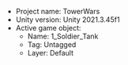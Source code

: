 <!-- UNITY CODE ASSIST INSTRUCTIONS START -->
- Project name: TowerWars
- Unity version: Unity 2021.3.45f1
- Active game object:
  - Name: 1_Soldier_Tank
  - Tag: Untagged
  - Layer: Default
<!-- UNITY CODE ASSIST INSTRUCTIONS END -->